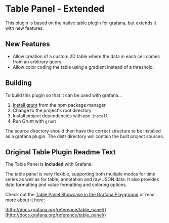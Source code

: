 # Table Panel - Extended

This plugin is based on the native table plugin for grafana, but extends
it with new features.

## New Features

- Allow creation of a custom 2D table where the data in each cell comes from
  an arbitrary query.
- Allow color coding the table using a gradient instead of a threshold.

## Building

To build this plugin so that it can be used with grafana...

1. [Install grunt](http://gruntjs.com/getting-started) from the npm package manager
2. Change to the project's root directory
3. Install project dependencies with ```npm install```
4. Run Grunt with ```grunt```

The source directory should then have the correct structure to be installed
as a grafana plugin. The dist/ directory will contain the built project
sources.

## Original Table Plugin Readme Text

The Table Panel is **included** with Grafana.

The table panel is very flexible, supporting both multiple modes for time series as well as for table, annotation and raw JSON data. It also provides date formatting and value formatting and coloring options.

Check out the [Table Panel Showcase in the Grafana Playground](http://play.grafana.org/dashboard/db/table-panel-showcase) or read more about it here:

[http://docs.grafana.org/reference/table_panel/](http://docs.grafana.org/reference/table_panel/)
